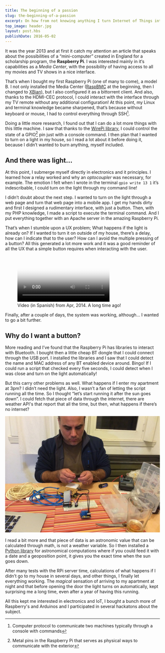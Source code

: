 ```yaml
---
title: The beginning of a passion
slug: the-beginning-of-a-passion
excerpt: On how from not knowing anything I turn Internet of Things into a passion.
top_image: header.jpg
layout: post.hbs
publishDate: 2016-05-02
---
```


It was the year 2013 and at first it catch my attention an article that speaks about the possibilities of a “mini-computer” created in England for a scholarship program, the **Raspberry Pi**. I was interested mainly in it‘s capabilities as a _Media Center_, with the possibility of having access to all my movies and TV shows in a nice interface.

That’s when I bought my first Raspberry Pi (one of many to come), a model B. I not only installed the Media Center ([RaspBMC](https://osmc.tv/) at the beginning, then I changed to [XBian](http://www.xbian.org/)), but I also configured it as a bittorrent client. And also, thanks to the HDMI-CEC protocol, I could interact with the interface through my TV remote without any additional configuration! At this point, my Linux and terminal knowledge became sharpened, that’s because without keyboard or mouse, I had to control everything through SSH[^1].

Doing a little more research, I found out that I can do a lot more things with this little machine. I saw that thanks to the [WirePi library](http://wiringpi.com/the-gpio-utility/), I could control the state of a GPIO[^2] pin just with a console command. I then plan that I wanted to turn on a light in my house, so I read a lot about it before doing it, because I didn’t wanted to burn anything, myself included.

## And there was light…

At this point, I submerge myself directly in electronics and it principles. I learned how a relay worked and why an _optocoupler_ was necessary, for example. The emotion I felt when I wrote in the terminal `gpio write 13 1` it’s indescribable, I could turn on the light through my command line! 

I didn’t doubt about the next step. I wanted to turn on the light through a web page and turn that web page into a mobile app. I get my hands dirty and first I designed a rudimentary interface, with just a button. Then, with my PHP knowledge, I made a script to execute the terminal command. And I put everything together with an Apache server in the amazing Raspberry Pi.

That’s when I stumble upon a UX problem; What happens if the light is already on? If I wanted to turn it on outside of my house, there’s a delay, how can I indicate that to the user? How can I avoid the multiple pressing of a button? All this generated a lot more work and it was a good reminder of all the UX that a simple button requires when interacting with the user.

<figure>
  <video src="iot-1.mp4" controls poster="cover.jpg"></video>
  <figcaption>Video (in Spanish) from Apr, 2014. A long time ago!</figcaption>
</figure>

Finally, after a couple of days, the system was working, although… I wanted to go a bit further.

## Why do I want a button?

More reading and I’ve found that the Raspberry Pi has libraries to interact with Bluetooth. I bought then a little cheap BT dongle that I could connect through the USB port. I installed the libraries and I saw that I could detect the name and MAC address of any BT enabled device around. Bingo! If I could run a script that checked every five seconds, I could detect when I was close and turn on the light automatically!

But this carry other problems as well. What happens if I enter my apartment at 3pm? I didn’t need the light. Also, I wasn’t a fan of letting the script running all the time. So I thought “let’s start running it after the sun goes down”. I could fetch that piece of data through the internet, there are weather API's that report that all the time, but then, what happens if there’s no internet?

![My friend Gerardo helping me with the soldering of a relay](gerardo.jpg)

I read a bit more and that piece of data is an astronomic value that can be calculated through math, is not a weather variable. So I then installed a  [Python library](http://rhodesmill.org/pyephem/) for astronomical computations where if you could feed it with a date and a geoposition point, it gives you the exact time when the sun goes down.

After many tests with the RPi server time, calculations of what happens if I didn’t go to my house in several days, and other things, I finally let everything working. The _magical_ sensation of arriving to my apartment at night and that before opening the door the light turns on automatically, kept surprising me a long time, even after a year of having this running.

All this kept me interested in electronics and IoT, I bought a bunch more of Raspberry's and Arduinos and I participated in several hackatons about the subject.

[^1]: Computer protocol to communicate two machines typically through a console with commands
[^2]: Metal pins in the Raspberry Pi that serves as physical ways to communicate with the exterior